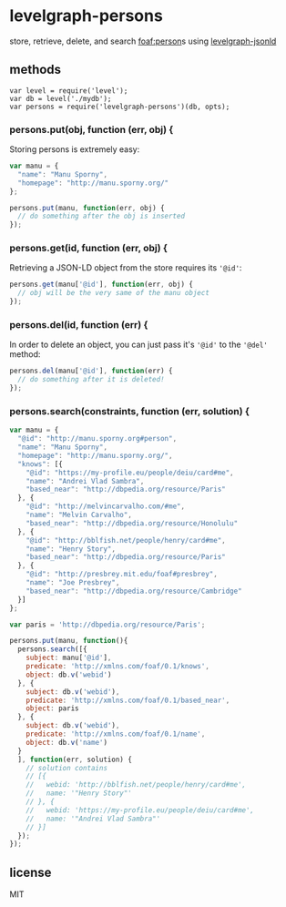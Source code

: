 # levelgraph-persons

store, retrieve, delete, and search [foaf:person](http://xmlns.com/foaf/spec/#term_Person)s using [levelgraph-jsonld](https://github.com/mcollina/levelgraph-jsonld)

## methods

```
var level = require('level');
var db = level('./mydb');
var persons = require('levelgraph-persons')(db, opts);
```

### persons.put(obj, function (err, obj) {

Storing persons is extremely easy:
```javascript
var manu = {
  "name": "Manu Sporny",
  "homepage": "http://manu.sporny.org/"
};

persons.put(manu, function(err, obj) {
  // do something after the obj is inserted
});
```

### persons.get(id, function (err, obj) {

Retrieving a JSON-LD object from the store requires its `'@id'`:
```javascript
persons.get(manu['@id'], function(err, obj) {
  // obj will be the very same of the manu object
});
```

### persons.del(id, function (err) {

In order to delete an object, you can just pass it's `'@id'` to the
`'@del'` method:
```javascript
persons.del(manu['@id'], function(err) {
  // do something after it is deleted!
});
```

### persons.search(constraints, function (err, solution) {

```javascript
var manu = {
  "@id": "http://manu.sporny.org#person",
  "name": "Manu Sporny",
  "homepage": "http://manu.sporny.org/",
  "knows": [{
    "@id": "https://my-profile.eu/people/deiu/card#me",
    "name": "Andrei Vlad Sambra",
    "based_near": "http://dbpedia.org/resource/Paris"
  }, {
    "@id": "http://melvincarvalho.com/#me",
    "name": "Melvin Carvalho",
    "based_near": "http://dbpedia.org/resource/Honolulu"
  }, {
    "@id": "http://bblfish.net/people/henry/card#me",
    "name": "Henry Story",
    "based_near": "http://dbpedia.org/resource/Paris"
  }, {
    "@id": "http://presbrey.mit.edu/foaf#presbrey",
    "name": "Joe Presbrey",
    "based_near": "http://dbpedia.org/resource/Cambridge"
  }]
};

var paris = 'http://dbpedia.org/resource/Paris';

persons.put(manu, function(){
  persons.search([{
    subject: manu['@id'],
    predicate: 'http://xmlns.com/foaf/0.1/knows',
    object: db.v('webid')
  }, {
    subject: db.v('webid'),
    predicate: 'http://xmlns.com/foaf/0.1/based_near',
    object: paris
  }, {
    subject: db.v('webid'),
    predicate: 'http://xmlns.com/foaf/0.1/name',
    object: db.v('name')
  }
  ], function(err, solution) {
    // solution contains
    // [{
    //   webid: 'http://bblfish.net/people/henry/card#me',
    //   name: '"Henry Story"'
    // }, {
    //   webid: 'https://my-profile.eu/people/deiu/card#me',
    //   name: '"Andrei Vlad Sambra"'
    // }]
  });
});
```

## license

MIT
